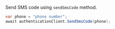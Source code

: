 Send SMS code using `sendSmsCode` method.

```csharp
var phone = "phone number";
await authenticationClient.SendSmsCode(phone);
```